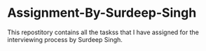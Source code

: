 # Assignment-By-Surdeep-Singh
This repostitory contains all the taskss that I have assigned for the interviewing process by Surdeep Singh.
